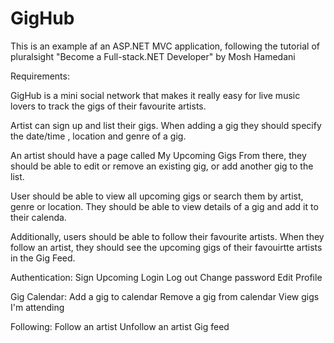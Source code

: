# GigHub
This is an example af an ASP.NET MVC application, following the tutorial of pluralsight  "Become a Full-stack.NET Developer" by Mosh Hamedani


Requirements:


GigHub is a mini social network that makes it really easy for live music lovers to track the gigs of their favourite artists.

Artist can sign up and list their gigs. When adding a gig they should specify the date/time , location and genre of a gig.

An artist should have a page called My Upcoming Gigs From there, they should be able to edit or remove an existing gig, or add another gig to the list.

User should be able to view all upcoming gigs or search them by artist, genre or location. They should be able to view details of a gig and add it to their calenda.

Additionally, users should be able to follow their favourite artists. When they follow an artist, they should see the upcoming gigs of their favouirtte artists in the Gig Feed.


Authentication:
	Sign Upcoming
	Login
	Log out
	Change password
	Edit Profile
	
Gig Calendar:
	Add a gig to calendar
	Remove a gig from calendar
	View gigs I'm attending
	
Following:
	Follow an artist
	Unfollow an artist
	Gig feed
	